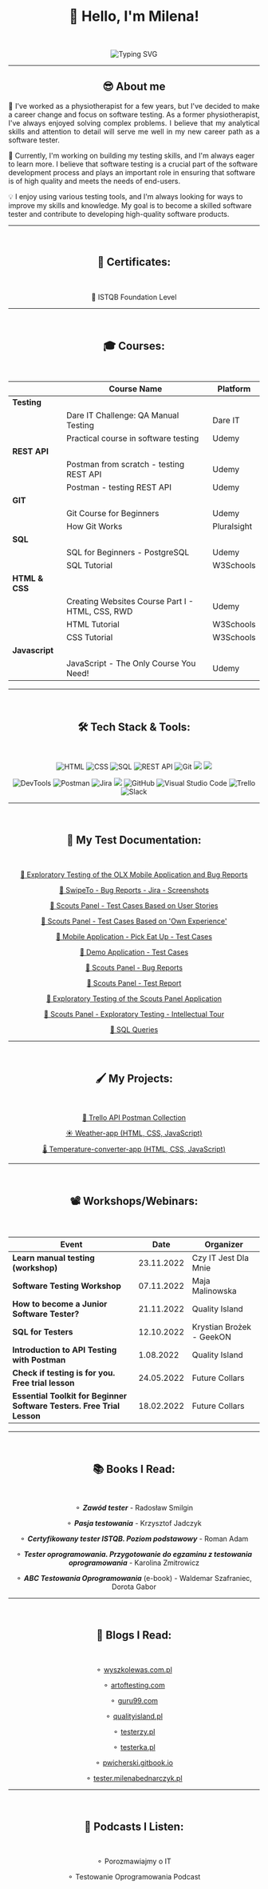 <h1 align="center"> 👋 Hello, I'm Milena! </h1>
 
 <br>
 
 <p align="center">
  <img src="https://readme-typing-svg.herokuapp.com?font=Fira+Code&weight=500&duration=4000&pause=700&color=D995C9&center=true&width=435&lines=Nice+to+meet+you%2C+I'm+Milena!;I'm+an+aspiring+software+tester;and+enthusiastic+learner%2C;always+keen+to+improve+my+skills!" alt="Typing SVG" />
  </p>
  
  <hr>

<h2 align="center">😎 About me</h2>

<p align="justify">💼 I've worked as a physiotherapist for a few years, but I've decided to make a career change and focus on software testing. As a former physiotherapist, I've always enjoyed solving complex problems. I believe that my analytical skills and attention to detail will serve me well in my new career path as a software tester.

🌱 Currently, I'm working on building my testing skills, and I'm always eager to learn more. I believe that software testing is a crucial part of the software development process and plays an important role in ensuring that software is of high quality and meets the needs of end-users.

💡 I enjoy using various testing tools, and I'm always looking for ways to improve my skills and knowledge. My goal is to become a skilled software tester and contribute to developing high-quality software products.</p>

<hr>
<br>

<h2 align="center">📄 Certificates:</h2>

<br>

<p align="center">📌 ISTQB Foundation Level</p>

<hr>
<br>

<h2 align="center">🎓 Courses:</h2>

<br>

<div align="center">

|| Course Name | Platform |  
|----|-------------|----------|
|**Testing**|
|| Dare IT Challenge: QA Manual Testing | Dare IT  |
|| Practical course in software testing | Udemy |
|**REST API**|
|| Postman from scratch - testing REST API | Udemy |
| |Postman - testing REST API | Udemy |
|**GIT**|
|| Git Course for Beginners | Udemy | 
|| How Git Works | Pluralsight |
|**SQL**|
|| SQL for Beginners - PostgreSQL | Udemy |
|| SQL Tutorial | W3Schools |
|**HTML & CSS**|
|| Creating Websites Course Part I - HTML, CSS, RWD | Udemy |
|| HTML Tutorial | W3Schools |
|| CSS Tutorial | W3Schools |
|**Javascript**|
|| JavaScript - The Only Course You Need! | Udemy |

</div>

<hr>

<br>

<h2 align="center"> 🛠️ Tech Stack & Tools:</h2>
<br>

<p align="center">
    <img src="https://img.shields.io/badge/html-%23E34F26.svg?style=for-the-badge&logo=html5&logoColor=white" alt="HTML">
    <img src="https://img.shields.io/badge/css-%231572B6.svg?style=for-the-badge&logo=css3&logoColor=white" alt="CSS">
    <img src="https://img.shields.io/badge/-SQL-blueviolet?style=for-the-badge" alt="SQL">
    <img src="https://img.shields.io/badge/-%7B%20REST%20%3A%20API%20%7D-lightgrey?style=for-the-badge" alt="REST API">
    <img src="https://img.shields.io/badge/git-%23F05033.svg?style=for-the-badge&logo=git&logoColor=white" alt="Git">
    <img src="https://img.shields.io/badge/javascript-%23323330.svg?style=for-the-badge&logo=javascript&logoColor=%23F7DF1E">
    <img src="https://img.shields.io/badge/markdown-%23000000.svg?style=for-the-badge&logo=markdown&logoColor=white">
    
</p>
<p align="center">
    <img src="https://img.shields.io/badge/DevTools%20-4285F4?style=for-the-badge&logo=GoogleChrome&logoColor=white" alt="DevTools">
    <img src="https://img.shields.io/badge/Postman-FF6C37?style=for-the-badge&logo=postman&logoColor=white" alt="Postman">
    <img src="https://img.shields.io/badge/jira-%230A0FFF.svg?style=for-the-badge&logo=jira&logoColor=white" alt="Jira">
    <img src="https://img.shields.io/badge/-TestLink-yellowgreen?style=for-the-badge&">
    <img src="https://img.shields.io/badge/github-%23121011.svg?style=for-the-badge&logo=github&logoColor=white" alt="GitHub">
    <img src="https://img.shields.io/badge/Visual%20Studio%20Code-0078d7.svg?style=for-the-badge&logo=visual-studio-code&logoColor=white" alt="Visual Studio Code"> 
    <img src="https://img.shields.io/badge/Trello-%23026AA7.svg?style=for-the-badge&logo=Trello&logoColor=white" alt="Trello">
    <img src="https://img.shields.io/badge/Slack-4A154B?style=for-the-badge&logo=slack&logoColor=white" alt="Slack">
</p>

<hr>

<br>

<h2 align="center">📑 My Test Documentation:</h2>

<br>

<div align="center">

[📁 Exploratory Testing of the OLX Mobile Application and Bug Reports](https://docs.google.com/spreadsheets/d/1R_yWdkP4XF8otJ9yEAID0kaVwPvEB2_pgyNP5vC7vtU/edit?usp=share_link)

[🔗 SwipeTo - Bug Reports - Jira - Screenshots](https://github.com/milgit-007/challenge_portfolio_milena#%EF%B8%8Fsubtask-4-3)

[📁 Scouts Panel - Test Cases Based on User Stories](https://docs.google.com/spreadsheets/d/1rBmQfs4Acsg6MUCn8uuYeGAkeGYqnxBsLcjCWMfGNps/edit?usp=share_link)

[📁 Scouts Panel - Test Cases Based on 'Own Experience'](https://docs.google.com/spreadsheets/d/1jU3SUgaWm0FiRyUpTnnJ7LiWlG9B46tyOAGxn2N8nM0/edit?usp=share_link)

[📁 Mobile Application - Pick Eat Up - Test Cases](https://docs.google.com/spreadsheets/d/1p0qtzf-GonfvHYDX-CW0mW0lt6H0xA5zIXGsgtavdUg/edit?usp=share_link)

[📁 Demo Application - Test Cases](https://docs.google.com/spreadsheets/d/1VHhlu3gbLd4BNWPYvn8KbdnS_6yRuMvO/edit?usp=share_link&ouid=107569696266946991149&rtpof=true&sd=true)

[📁 Scouts Panel - Bug Reports](https://docs.google.com/spreadsheets/d/1LczMRwB2G6M3G79CQN9x3UoWwBZQwXsAaeiIUMewWcY/edit?usp=share_link)

[📁 Scouts Panel - Test Report](https://docs.google.com/document/d/1oXkOWjZgBjTzP-3KQuXjIUv_hPcjwA61mI8LdLvpZgA/edit?usp=share_link)

[🔗 Exploratory Testing of the Scouts Panel Application](https://github.com/milgit-007/challenge_portfolio_milena#%EF%B8%8Fsubtask-4)

[📁 Scouts Panel - Exploratory Testing - Intellectual Tour ](https://docs.google.com/spreadsheets/d/1FLA8Eiy_HHp-hLkXB-UcoXh6t79-7fyzNsfE0GA-H0w/edit?usp=share_link)

[🔗 SQL Queries](https://github.com/milgit-007/challenge_portfolio_milena#-task-5-)


</div>

<hr>
<br>

<h2 align="center">🖌️ My Projects:</h2>

<br>

<div align="center">

[🚩 Trello API Postman Collection](https://github.com/milgit-007/Trello-API-Postman-Collection)

[☀️ Weather-app (HTML, CSS, JavaScript)](https://github.com/milgit-007/Weather-app)

[🌡️ Temperature-converter-app (HTML, CSS, JavaScript)](https://github.com/milgit-007/Temperature-converter-app)

</div>

<hr>
<br>

<h2 align="center">📽️ Workshops/Webinars:</h2>

<br>

<div align="center">

| Event | Date | Organizer |
|-------|------|-----------|
| **Learn manual testing (workshop)** | 23.11.2022 | Czy IT Jest Dla Mnie |
| **Software Testing Workshop** | 07.11.2022 | Maja Malinowska |
| **How to become a Junior Software Tester?** | 21.11.2022 | Quality Island |
| **SQL for Testers** | 12.10.2022 | Krystian Brożek - GeekON |
| **Introduction to API Testing with Postman** | 1.08.2022 | Quality Island |
| **Check if testing is for you. Free trial lesson** | 24.05.2022 | Future Collars |
| **Essential Toolkit for Beginner Software Testers. Free Trial Lesson** | 18.02.2022 | Future Collars |



</div>

<hr>
<br>

<h2 align="center">📚 Books I Read:</h2>

<br>

<div align="center">

⚬ **_Zawód tester_** - Radosław Smilgin 

⚬ **_Pasja testowania_** - Krzysztof Jadczyk

⚬ **_Certyfikowany tester ISTQB. Poziom podstawowy_** - Roman Adam

⚬ **_Tester oprogramowania. Przygotowanie do egzaminu z testowania oprogramowania_** - Karolina Zmitrowicz 

⚬ **_ABC Testowania Oprogramowania_** (e-book) - Waldemar Szafraniec, Dorota Gabor

</div>

<hr>
<br>

<h2 align="center">📰 Blogs I Read:</h2>

<br>

<div align="center">

⚬ [wyszkolewas.com.pl](https://www.wyszkolewas.com.pl/blog/)

⚬ [artoftesting.com](https://artoftesting.com/testing-blog)

⚬ [guru99.com](https://www.guru99.com/)

⚬ [qualityisland.pl](https://qualityisland.pl/blog/)

⚬ [testerzy.pl](https://testerzy.pl/)

⚬ [testerka.pl](https://testerka.pl/)

⚬ [pwicherski.gitbook.io](https://pwicherski.gitbook.io/testowanie-oprogramowania/)

⚬ [tester.milenabednarczyk.pl](https://tester.milenabednarczyk.pl/)


</div>

<hr>
<br>

<h2 align="center">📀 Podcasts I Listen:</h2>

<br>

<div align="center">

⚬ Porozmawiajmy o IT

⚬ Testowanie Oprogramowania Podcast

</div>



